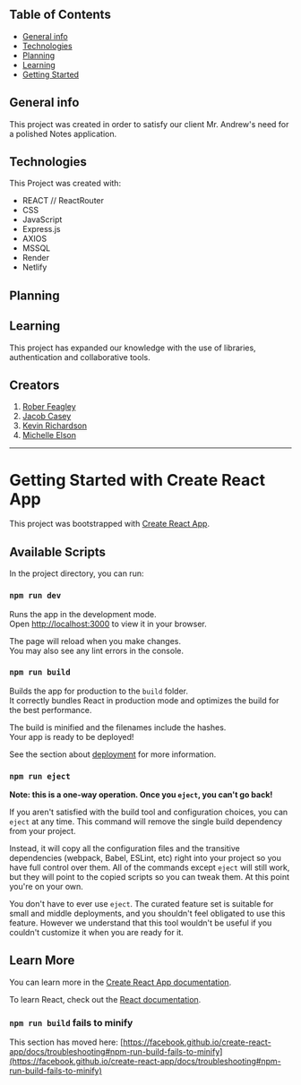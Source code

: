 ## Table of Contents

- [General info](#general-info)
- [Technologies](#technologies)
- [Planning](#planning)
- [Learning](#learning)
- [Getting Started](#getting-started)

## General info

This project was created in order to satisfy our client Mr. Andrew's need for a polished Notes application.

## Technologies

This Project was created with:

- REACT // ReactRouter
- CSS
- JavaScript
- Express.js
- AXIOS
- MSSQL
- Render
- Netlify

## Planning



## Learning

This project has expanded our knowledge with the use of libraries, authentication and collaborative tools.

## Creators

1. [Rober Feagley](robert.feagley@student.ctuonline.edu)
2. [Jacob Casey](jacob.casey8@student.ctuonline.edu)
3. [Kevin Richardson](kevin.richardson155@student.ctuonline.edu)
5. [Michelle Elson](michelle.elson@my.cs.coloradotech.edu)

*****************************************************************************************************************************************************************

# Getting Started with Create React App

This project was bootstrapped with [Create React App](https://github.com/facebook/create-react-app).

## Available Scripts

In the project directory, you can run:

### `npm run dev`

Runs the app in the development mode.\
Open [http://localhost:3000](http://localhost:3000) to view it in your browser.

The page will reload when you make changes.\
You may also see any lint errors in the console.

### `npm run build`

Builds the app for production to the `build` folder.\
It correctly bundles React in production mode and optimizes the build for the best performance.

The build is minified and the filenames include the hashes.\
Your app is ready to be deployed!

See the section about [deployment](https://facebook.github.io/create-react-app/docs/deployment) for more information.

### `npm run eject`

**Note: this is a one-way operation. Once you `eject`, you can't go back!**

If you aren't satisfied with the build tool and configuration choices, you can `eject` at any time. This command will remove the single build dependency from your project.

Instead, it will copy all the configuration files and the transitive dependencies (webpack, Babel, ESLint, etc) right into your project so you have full control over them. All of the commands except `eject` will still work, but they will point to the copied scripts so you can tweak them. At this point you're on your own.

You don't have to ever use `eject`. The curated feature set is suitable for small and middle deployments, and you shouldn't feel obligated to use this feature. However we understand that this tool wouldn't be useful if you couldn't customize it when you are ready for it.

## Learn More

You can learn more in the [Create React App documentation](https://facebook.github.io/create-react-app/docs/getting-started).

To learn React, check out the [React documentation](https://reactjs.org/).

### `npm run build` fails to minify

This section has moved here: [https://facebook.github.io/create-react-app/docs/troubleshooting#npm-run-build-fails-to-minify](https://facebook.github.io/create-react-app/docs/troubleshooting#npm-run-build-fails-to-minify)
